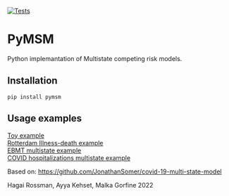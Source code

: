 [![Tests](https://github.com/hrossman/pymsm/workflows/Tests/badge.svg)](https://github.com/hrossman/pymsm/actions?workflow=Tests)


# PyMSM
Python implemantation of Multistate competing risk models.

## Installation
`pip install pymsm`

## Usage examples
[Toy example](https://github.com/hrossman/pymsm/blob/main/src/pymsm/examples/first_example.ipynb)  
[Rotterdam Illness-death example](https://github.com/hrossman/pymsm/blob/main/src/pymsm/examples/rotterdam.ipynb)  
[EBMT multistate example](https://github.com/hrossman/pymsm/blob/main/src/pymsm/examples/ebmt.ipynb)  
[COVID hospitalizations multistate example](https://github.com/hrossman/pymsm/blob/main/src/pymsm/examples/covid_hosp_example.ipynb)  
  

  
Based on: https://github.com/JonathanSomer/covid-19-multi-state-model  
  
  
Hagai Rossman, Ayya Kehset, Malka Gorfine  2022

